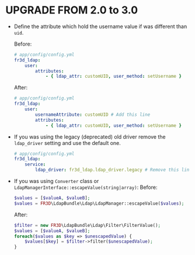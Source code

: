UPGRADE FROM 2.0 to 3.0
=======================

* Define the attribute which hold the username value if was different than `uid`.

    Before:
    ```yml
    # app/config/config.yml
    fr3d_ldap:
        user:
            attributes:
                - { ldap_attr: customUID, user_method: setUsername }
    ```

    After:
    ```yml
    # app/config/config.yml
    fr3d_ldap:
        user:
            usernameAttribute: customUID # Add this line
            attributes:
                - { ldap_attr: customUID, user_method: setUsername }
    ```

* If you was using the legacy (deprecated) old driver remove the `ldap_driver` setting and use the default one.

    ```yml
    # app/config/config.yml
    fr3d_ldap:
        service:
            ldap_driver: fr3d_ldap.ldap_driver.legacy # Remove this line.
    ```

* If you was using `Converter` class or `LdapManagerInterface::escapeValue(string|array)`:
    Before:
    ```php
    $values = [$valueA, $valueB];
    $values = FR3D\LdapBundle\Ldap\LdapManager::escapeValue($values);
    ```

    After:
    ```php
    $filter = new FR3D\LdapBundle\Ldap\Filter\FilterValue();
    $values = [$valueA, $valueB];
    foreach($values as $key => $unescapedValue) {
        $values[$key] = $filter->filter($unescapedValue);
    }
    ```
